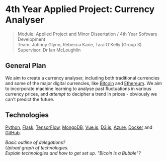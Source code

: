 # 4th Year Applied Project: Currency Analyser

> Module: Applied Project and Minor Dissertation / 4th Year Software Development  
> Team: Johnny Glynn, Rebecca Kane, Tara O'Kelly (Group 3)
> Supervisor: Dr Ian McLoughlin

## General Plan
We aim to create a currency analyser, including both traditional currencies and some of the major digital currencies, like [Bitcoin](https://www.bitcoin.com/) and [Ethereum](https://ethereum.org/). We aim to incorporate machine learning to analyse past fluctuations in various currency prices, and *attempt* to decipher a trend in prices - obviously we can't predict the future.

## Technologies
[Python](https://www.python.org/), [Flask](http://flask.pocoo.org/), [TensorFlow](https://www.tensorflow.org/), [MongoDB](https://www.mongodb.com/), [Vue.js](https://vuejs.org/), [D3.js](https://d3js.org/), [Azure](https://azure.microsoft.com/en-us/), [Docker](https://www.docker.com/) and [GitHub](https://github.com/).  

*Basic outline of delegations?*  
*Upload graph of technologies.*  
*Explain technologies and how to get set up.*
*"Bicoin is a Bubble"?*